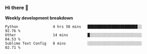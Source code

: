 ### Hi there 👋


**Weekly development breakdown**

<!--START_SECTION:waka-->
```text
Python                4 hrs 58 mins   ███████████████████████░░   92.76 % 
Other                 14 mins         █░░░░░░░░░░░░░░░░░░░░░░░░   04.53 % 
Sublime Text Config   8 mins          ░░░░░░░░░░░░░░░░░░░░░░░░░   02.71 %
```
<!--END_SECTION:waka-->
